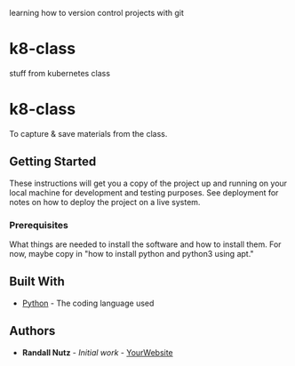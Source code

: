 learning how to version control projects with git
# k8-class
stuff from kubernetes class


# k8-class 

To capture & save materials from the class.

## Getting Started

These instructions will get you a copy of the project up and running on your local machine
for development and testing purposes. See deployment for notes on how to deploy the project
on a live system.

### Prerequisites

What things are needed to install the software and how to install them. For now, maybe copy in
"how to install python and python3 using apt."

## Built With

* [Python](https://www.python.org/) - The coding language used

## Authors

* **Randall Nutz** - *Initial work* - [YourWebsite](https://example.com/)
